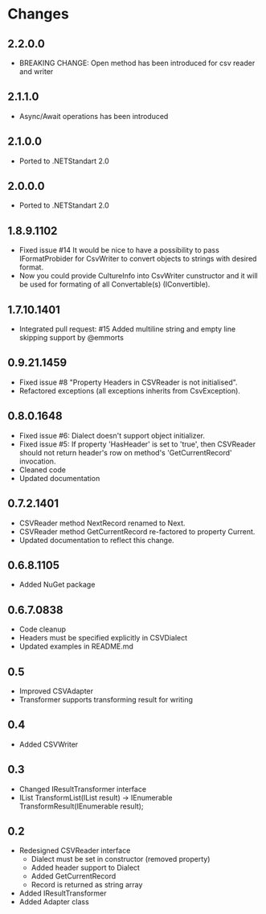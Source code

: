 # Changes

## 2.2.0.0

  * BREAKING CHANGE: Open method has been introduced for csv reader and writer

## 2.1.1.0

  * Async/Await operations has been introduced

## 2.1.0.0

  * Ported to .NETStandart 2.0

## 2.0.0.0

  * Ported to .NETStandart 2.0

## 1.8.9.1102

  * Fixed issue #14 It would be nice to have a possibility to pass IFormatProbider for CsvWriter to convert objects to strings with desired format.
  * Now you could provide CultureInfo into CsvWriter cunstructor and it will be used for formating of all Convertable(s) (IConvertible).

## 1.7.10.1401

  * Integrated pull request: #15 Added multiline string and empty line skipping support by @emmorts

## 0.9.21.1459

  * Fixed issue #8 "Property Headers in CSVReader is not initialised".
  * Refactored exceptions (all exceptions inherits from CsvException).

## 0.8.0.1648

  * Fixed issue #6: Dialect doesn't support object initializer.
  * Fixed issue #5: If property 'HasHeader' is set to 'true', then CSVReader should not return header's row on method's 'GetCurrentRecord' invocation.
  * Cleaned code
  * Updated documentation

## 0.7.2.1401

  * CSVReader method NextRecord renamed to Next.
  * CSVReader method GetCurrentRecord re-factored to property Current.
  * Updated documentation to reflect this change.

## 0.6.8.1105

  * Added NuGet package

## 0.6.7.0838

  * Code cleanup
  * Headers must be specified explicitly in CSVDialect
  * Updated examples in README.md

## 0.5

  * Improved CSVAdapter
  * Transformer supports transforming result for writing

## 0.4

  * Added CSVWriter

## 0.3

  * Changed IResultTransformer interface
  * IList TransformList(IList result) -> IEnumerable TransformResult(IEnumerable result);

## 0.2

  * Redesigned CSVReader interface
    * Dialect must be set in constructor (removed property)
    * Added header support to Dialect
    * Added GetCurrentRecord
    * Record is returned as string array
  * Added IResultTransformer
  * Added Adapter class